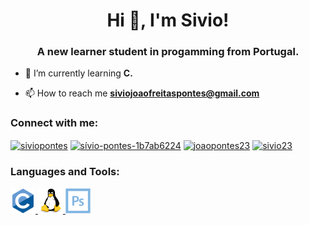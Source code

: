 <h1 align="center">Hi 👋, I'm Sivio!</h1>
<h3 align="center">A new learner student in progamming from Portugal.</h3>

- 🌱 I’m currently learning **C.**

- 📫 How to reach me **siviojoaofreitaspontes@gmail.com**

<h3 align="left">Connect with me:</h3>
<p align="left">
<a href="https://twitter.com/siviopontes" target="blank"><img align="center" src="https://raw.githubusercontent.com/rahuldkjain/github-profile-readme-generator/master/src/images/icons/Social/twitter.svg" alt="siviopontes" height="30" width="40" /></a>
<a href="https://linkedin.com/in/sívio-pontes-1b7ab6224" target="blank"><img align="center" src="https://raw.githubusercontent.com/rahuldkjain/github-profile-readme-generator/master/src/images/icons/Social/linked-in-alt.svg" alt="sívio-pontes-1b7ab6224" height="30" width="40" /></a>
<a href="https://fb.com/joaopontes23" target="blank"><img align="center" src="https://raw.githubusercontent.com/rahuldkjain/github-profile-readme-generator/master/src/images/icons/Social/facebook.svg" alt="joaopontes23" height="30" width="40" /></a>
<a href="https://instagram.com/sivio23" target="blank"><img align="center" src="https://raw.githubusercontent.com/rahuldkjain/github-profile-readme-generator/master/src/images/icons/Social/instagram.svg" alt="sivio23" height="30" width="40" /></a>
</p>

<h3 align="left">Languages and Tools:</h3>
<p align="left"> <a href="https://www.cprogramming.com/" target="_blank" rel="noreferrer"> <img src="https://raw.githubusercontent.com/devicons/devicon/master/icons/c/c-original.svg" alt="c" width="40" height="40"/> </a> <a href="https://www.linux.org/" target="_blank" rel="noreferrer"> <img src="https://raw.githubusercontent.com/devicons/devicon/master/icons/linux/linux-original.svg" alt="linux" width="40" height="40"/> </a> <a href="https://www.photoshop.com/en" target="_blank" rel="noreferrer"> <img src="https://raw.githubusercontent.com/devicons/devicon/master/icons/photoshop/photoshop-line.svg" alt="photoshop" width="40" height="40"/> </a> </p>
